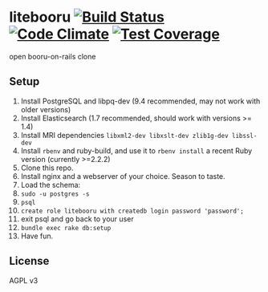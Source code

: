 # litebooru [![Build Status](https://travis-ci.org/liamwhite/litebooru.svg?branch=master)](https://travis-ci.org/liamwhite/litebooru) [![Code Climate](https://codeclimate.com/github/liamwhite/litebooru/badges/gpa.svg)](https://codeclimate.com/github/liamwhite/litebooru) [![Test Coverage](https://codeclimate.com/github/liamwhite/litebooru/badges/coverage.svg)](https://codeclimate.com/github/liamwhite/litebooru/coverage)
open booru-on-rails clone

## Setup
1. Install PostgreSQL and libpq-dev (9.4 recommended, may not work with older versions)
2. Install Elasticsearch (1.7 recommended, should work with versions >= 1.4)
3. Install MRI dependencies `libxml2-dev libxslt-dev zlib1g-dev libssl-dev`
4. Install `rbenv` and ruby-build, and use it to `rbenv install` a recent Ruby version (currently >=2.2.2)
5. Clone this repo.
6. Install nginx and a webserver of your choice. Season to taste.
7. Load the schema:
  1. `sudo -u postgres -s`
  2. `psql`
  3. `create role litebooru with createdb login password 'password';`
  4. exit psql and go back to your user
  5. `bundle exec rake db:setup`
8. Have fun.

## License
AGPL v3
